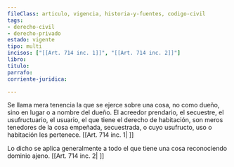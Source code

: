 ```yaml
---
fileClass: articulo, vigencia, historia-y-fuentes, codigo-civil
tags:
- derecho-civil
- derecho-privado
estado: vigente
tipo: multi
incisos: ["[[Art. 714 inc. 1]]", "[[Art. 714 inc. 2]]"]
libro:
titulo:
parrafo:
corriente-juridica:

---
```

Se llama mera tenencia la que se ejerce sobre una cosa, no como dueño, sino en lugar o a nombre del dueño. El acreedor prendario, el secuestre, el usufructuario, el usuario, el que tiene el derecho de habitación, son meros tenedores de la cosa empeñada, secuestrada, o cuyo usufructo, uso o habitación les pertenece. [[Art. 714 inc. 1| ]]

Lo dicho se aplica generalmente a todo el que tiene una cosa reconociendo dominio ajeno. [[Art. 714 inc. 2| ]]